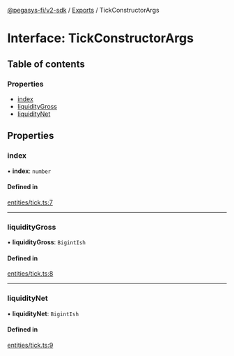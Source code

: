 [@pegasys-fi/v2-sdk](../README.md) / [Exports](../modules.md) / TickConstructorArgs

# Interface: TickConstructorArgs

## Table of contents

### Properties

- [index](TickConstructorArgs.md#index)
- [liquidityGross](TickConstructorArgs.md#liquiditygross)
- [liquidityNet](TickConstructorArgs.md#liquiditynet)

## Properties

### index

• **index**: `number`

#### Defined in

[entities/tick.ts:7](https://github.com/Pegasys-fi/v2-sdk/blob/08a7c05/src/entities/tick.ts#L7)

___

### liquidityGross

• **liquidityGross**: `BigintIsh`

#### Defined in

[entities/tick.ts:8](https://github.com/Pegasys-fi/v2-sdk/blob/08a7c05/src/entities/tick.ts#L8)

___

### liquidityNet

• **liquidityNet**: `BigintIsh`

#### Defined in

[entities/tick.ts:9](https://github.com/Pegasys-fi/v2-sdk/blob/08a7c05/src/entities/tick.ts#L9)
